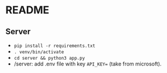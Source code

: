 # README

## Server
- `pip install -r requirements.txt`
- `. venv/bin/activate`
- `cd server && python3 app.py`
- /server: add .env file with key `API_KEY=` (take from microsoft).
